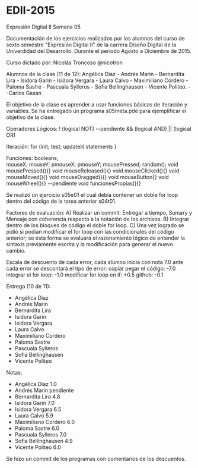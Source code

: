 # EDII-2015
Expresión Digital II
Semana 05

Documentación de los ejercicios realizados por los alumnos del curso de sexto semestre "Expresión Digital II" de la carrera Diseño Digital de la Univerdidad del Desarrollo.
Durante el período Agosto a Diciembre de 2015.

Curso dictado por:
Nicolás Troncoso @nicotron

Alumnos de la clase (11 de 12):
Angélica Diaz - Andrés Marin - Bernardita Lira - Isidora Garin - Isidora Vergara - Laura Calvo - Maximiliano Cordero - Paloma Sastre - Pascuala Sylleros - Sofia Bellinghausen - Vicente Politeo. --Carlos Gasan

El objetivo de la clase es aprender a usar funciones básicas de iteración y variables.
Se ha entregado un programa s05meta.pde para ejemplificar el objetivo de la clase. 

Operadores Lógicos:
! (logical NOT)
--pendiente
&& (logical AND)
|| (logical OR)

Iteración:
for (init; test; update){
	statements
}

Funciones:
booleans;         
mouseX; mouseY; pmouseX; pmouseY; mousePressed;
random();
void mousePressed(){}
void mouseReleased(){}
void mouseClicked(){}
void mouseMoved(){}
void mouseDragged(){}
void mouseButton{}
void mouseWheel(){}
--pendiente
void funcionesPropias(){}

Se realizó un ejercicio s05e01 el cual debía contener un doble for loop dentro del código de la tarea anterior s04t01.

Factores de evaluación:
A) Realizar un commit: Entregar a tiempo, Sumary y Mensaje con coherencia respecto a la notación de los archivos.
B) Integrar dentro de los bloques de código el doble for loop.
C) Una vez logrado se pidió si podían modificar el for loop con las condicionales del código anterior; se ésta forma se evaluará el razonamiento lógico de entender la sintaxis previamente escrita y la modificación para generar el nuevo cambio. 

Escala de descuento de cada error, cada alumno inicia con nota 7.0 ante cada error se descontará el tipo de error:
copiar pegar el código: -7.0
integrar el for loop: -1.0
modificar for loop en if: +0.5
github: -0.1

Entrega (10 de 11):
- Angélica Diaz
- Andrés Marin
- Bernardita Lira
- Isidora Garin
- Isidora Vergara
- Laura Calvo
- Maximiliano Cordero
- Paloma Sastre
- Pascuala Sylleros
- Sofia Bellinghausen
- Vicente Politeo

Notas:
- Angélica Diaz 1.0
- Andrés Marin pendiente
- Bernardita Lira 4.8
- Isidora Garin 7.0
- Isidora Vergara 6.5
- Laura Calvo 5.9
- Maximiliano Cordero 6.0
- Paloma Sastre 6.0
- Pascuala Sylleros 7.0
- Sofia Bellinghausen 4.9
- Vicente Politeo 6.0

Se hizo un commit de los programas con comentarios de los descuentos.